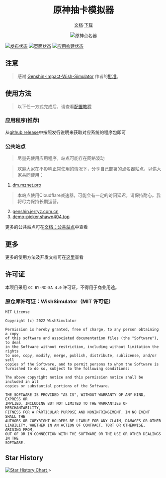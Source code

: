 <div align="center">

# 原神抽卡模拟器

[文档](http://docs.mznet.pro)·[下载](https://github.com/cyanial/genshin-impact-picker/releases/latest)

![原神点名器](https://stats.deeptrain.net/repo/cyanial/genshin-impact-picker/?theme=light)

</div>

[![发布状态](https://github.com/cyanial/genshin-impact-picker/actions/workflows/release.yml/badge.svg)](https://github.com/cyanial/genshin-impact-picker/actions/workflows/release.yml) [![页面状态](https://github.com/cyanial/genshin-impact-picker/actions/workflows/page.yml/badge.svg)](https://github.com/cyanial/genshin-impact-picker/actions/workflows/page.yml) [![应用构建状态](https://github.com/cyanial/genshin-impact-picker/actions/workflows/app.yml/badge.svg)](https://github.com/cyanial/genshin-impact-picker/actions/workflows/app.yml)

## 注意

> 感谢 [Genshin-Impact-Wish-Simulator](https://github.com/Mantan21/Genshin-Impact-Wish-Simulator) 作者的[批准](https://github.com/Mantan21/Genshin-Impact-Wish-Simulator/issues/95)。

## 使用方法

>以下任一方式完成后，请查看[配置教程](http://docs.mznet.pro/users/configure)

### 应用程序(推荐)

从[github release](https://github.com/cyanial/genshin-impact-picker/releases/latest)中按照发行说明来获取对应系统的程序包即可

### 公共站点

> 尽量先使用应用程序，站点可能存在网络波动

> 欢迎大家在不影响正常使用的情况下，分享自己部署的点名器站点，以供大家共同使用：

1. [dm.mznet.pro](https://dm.mznet.pro)
  > 本站点使用Cloudflare减速器，可能会有一定的访问延迟，请保持耐心。我将尽力保持长期运营。
2. [genshin.jerryz.com.cn](https://genshin.jerryz.com.cn/)
3. [demo-picker.shawn404.top](https://demo-picker.shawn404.top)

更多的公共站点可在[文档：公共站点](http://docs.mznet.pro/users/public)中查看

## 更多

更多的使用方法及开发文档可在[这里](http://docs.mznet.pro)查看

## 许可证

本项目采用 `CC BY-NC-SA 4.0` 许可证，不得用于商业用途。

### 原仓库许可证：WishSimulator（MIT 许可证）

```
MIT License

Copyright (c) 2022 WishSimulator

Permission is hereby granted, free of charge, to any person obtaining a copy
of this software and associated documentation files (the "Software"), to deal
in the Software without restriction, including without limitation the rights
to use, copy, modify, merge, publish, distribute, sublicense, and/or sell
copies of the Software, and to permit persons to whom the Software is
furnished to do so, subject to the following conditions:

The above copyright notice and this permission notice shall be included in all
copies or substantial portions of the Software.

THE SOFTWARE IS PROVIDED "AS IS", WITHOUT WARRANTY OF ANY KIND, EXPRESS OR
IMPLIED, INCLUDING BUT NOT LIMITED TO THE WARRANTIES OF MERCHANTABILITY,
FITNESS FOR A PARTICULAR PURPOSE AND NONINFRINGEMENT. IN NO EVENT SHALL THE
AUTHORS OR COPYRIGHT HOLDERS BE LIABLE FOR ANY CLAIM, DAMAGES OR OTHER
LIABILITY, WHETHER IN AN ACTION OF CONTRACT, TORT OR OTHERWISE, ARISING FROM,
OUT OF OR IN CONNECTION WITH THE SOFTWARE OR THE USE OR OTHER DEALINGS IN THE
SOFTWARE.
```
## Star History

<a href="https://star-history.com/#animation-picker/genshin-impact&Timeline">
 <picture>
   <source media="(prefers-color-scheme: dark)" srcset="https://api.star-history.com/svg?repos=animation-picker/genshin-impact&type=Timeline&theme=dark" />
   <source media="(prefers-color-scheme: light)" srcset="https://api.star-history.com/svg?repos=animation-picker/genshin-impact&type=Timeline" />
   <img alt="Star History Chart" src="https://api.star-history.com/svg?repos=animation-picker/genshin-impact&type=Timeline" />
 </picture>
</a>>
